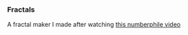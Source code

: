 ### Fractals
A fractal maker I made after watching [this numberphile video](https://www.youtube.com/watch?v=kbKtFN71Lfs)